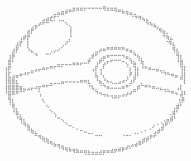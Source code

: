 ⠀⠀⠀⠀⠀⠀⠀⠀⠀⠀⠀⠀⠀⠀⠀⠀⠀⠀⣀⣀⣀⣀⣀⣀⣀⣀⣤⣀⣀⣀⠀⠀⠀⠀⠀⠀⠀⠀⠀⠀⠀⠀⠀⠀⠀⠀⠀⠀
⠀⠀⠀⠀⠀⠀⠀⠀⠀⠀⠀⠀⠀⣀⣤⣶⠾⠛⠋⠉⠉⠁⠀⠀⠀⠀⠈⠉⠉⠙⠛⠷⢶⣤⣀⠀⠀⠀⠀⠀⠀⠀⠀⠀⠀⠀⠀⠀
⠀⠀⠀⠀⠀⠀⠀⠀⠀⠀⣠⣴⣞⡋⢁⣀⠀⠀⠀⠀⠀⠀⠀⠀⠀⠀⠀⠀⠀⠀⠀⠀⠀   ⠈⠙⠻⢦⣄⠀⠀⠀⠀⠀⠀⠀⠀⠀⠀
⠀⠀⠀⠀⠀⠀⠀⢀⣤⠞⠋⠉⠀⠀⠀⠀⠑⢄⠀⠀⠀⠀⠀⠀⠀⠀⠀⠀⠀⠀⠀⠀⠀⠀⠀⠀    ⠀⠙⠳⣦⡀⠀⠀⠀⠀⠀⠀⠀
⠀⠀⠀⠀⠀⠀⣴⡟⠁⠀⠀⠀⠀⠀⠀⠀⠀⢸⠀⠀⠀⠀⠀⠀⠀⠀⠀⠀⠀⠀⠀⠀⠀⠀⠀⠀⠀⠀  ⠀  ⠈⠻⣦⡀⠀⠀⠀⠀⠀
⠀⠀⠀⠀⢠⡾⡟⠀⠀⠀⠀⠀⠀⠀⠀⠀⠀⡘⠀⠀⠀⠀⠀⠀⠀⠀⠀⠀⠀⠀⠀⠀⠀⠀⠀⠀⠀⠀  ⠀⠀   ⠀⠙⢷⣄⠀⠀⠀⠀
⠀⠀⠀⣰⡟⠀⡇⠀⠀⠀⠀⠀⠀⠀⠀⢀⠜⠁⠀⠀⠀⠀⠀⠀⠀⠀⠀⠀⠀⠀⠀⠀⠀⠀⠀⠀⠀⠀⠀⠀⠀⠀     ⠈⠻⣆⠀⠀⠀
⠀⠀⣰⡟⠀⠀⠱⣄⠀⠀⠀⠀⢀⡠⠔⠁⠀⠀⠀⠀⠀⠀⠀⠀⣀⡴⠶⠛⠛⠛⠛⠛⠶⣤⡀⠀⠀⠀⠀⠀⠀⠀⠀   ⠀⢻⣆⠀⠀
⠀⢰⡿⠀⠀⠀⠀⠀⠙⠀⠀⠉⠁⠀⠀⠀⠀⠀⠀⠀⠀⠀⢀⡾⠋⢀⣤⠶⠒⠒⠒⠲⣤⡀⠙⢦⡀⠀⠀⠀⠀⠀⠀   ⠀⠀⢻⡆⠀
⠀⣿⠃⠀⠀⠀⠀⠀⠀⠀⠀⠀⠀⠀⣀⣀⣀⣀⣤⣤⡤⠤⠟⠀⢠⠟⣡⠖⠋⠉⠉⠒⢄⠹⣦⠈⢷⠀⠀⠀⠀⠀⠀⠀⠀   ⠘⣿⠀
⢰⡟⠀⠀⠀⠀⠀⣀⣠⡤⠶⠖⠛⠋⠉⠁⠀⠀⠀⠀⠀⠀⠀⢠⡏⢠⠃⠀⠀⠀⠀⠀⠈⡆⢹⡆⠘⠓⠶⠤⣤⣀⡀⠀⠀⠀   ⢹⡇
⢸⣏⣠⣤⠶⠚⠋⠉⠀⠀⠀⠀⠀⠀⠀⠀⠀⠀⠀⠀⠀⠀⠀⠀⣧⠘⡄⠀⠀⠀⠀⠀⢀⠟⣸⠇⠀⠀⠀⠀⠀⠈⠙⠓⠶⣤     ⣸⡇
⢸⣿⣿⣆⠀⠀⠀⠀⠀⠀⠀⠀⣀⣀⣀⣤⠤⠤⠤⠤⠶⠶⣆⠀⠘⣦⡘⠦⢄⣀⣠⠴⠊⣰⠏⠀⡀⠀⠀⠀⠀⠀⠀⠀⠀⠀    ⠉⡇
⢸⣿⣿⣿⣶⣄⣠⡤⠴⡖⠛⠋⠉⠀⠀⠀⠀⠀⠀⠀⠀⠀⠘⢧⡀⠈⠙⠶⠤⠤⠤⠶⠛⠁⣀⡾⠉⠛⠓⠶⠤⣄⣀⡀⠀    ⢠⡇
⠘⣿⠿⠛⠉⠁⠀⠀⠀⢡⠀⠀⠀⠀⠀⠀⠀⠀⠀⠀⠀⠀⠀⠀⠙⠲⢤⣄⣀⣀⣀⣠⡴⠞⠉⠀⠀⠀⠀⠀⠀⠀⠈⠉⠛⠲     ⣼⠇
⠀⢻⡆⠀⠀⠀⠀⠀⠀⠀⢆⠀⠀⠀⠀⠀⠀⠀⠀⠀⠀⠀⠀⠀⠀⠀⠀⠀⠈⠉⠁⠀⠀⠀⠀⠀⠀⠀⠀⠀⠀⠀⠀⠀    ⠀    ⢰⡿⠀
⠀⠈⢿⡀⠀⠀⠀⠀⠀⠀⠀⠢⠀⠀⠀⠀⠀⠀⠀⠀⠀⠀⠀⠀⠀⠀⠀⠀⠀⠀⠀⠀⠀⠀⠀⠀⠀⠀⠀⠀⠀⠀⠀⠀       ⢀⣾⠃⠀
⠀⠀⠘⣷⡀⠀⠀⠀⠀⠀⠀⠀⠑⢄⠀⠀⠀⠀⠀⠀⠀⠀⠀⠀⠀⠀⠀⠀⠀⠀⠀⠀⠀⠀⠀⠀⠀⠀⠀⠀⠀⠀⠀      ⢀⣾⠃⠀⠀
⠀⠀⠀⠘⢷⡄⠀⠀⠀⠀⠀⠀⠀⠈⠒⢄⠀⠀⠀⠀⠀⠀⠀⠀⠀⠀⠀⠀⠀⠀⠀⠀⠀⠀⠀⠀⠀⠀⠀⠀    ⠀ ⢀⣤⣾⠃⠀⠀⠀
⠀⠀⠀⠀⠈⠻⣦⠀⠀⠀⠀⠀⠀⠀⠀⠀⠑⠤⡀⠀⠀⠀⠀⠀⠀⠀⠀⠀⠀⠀⠀⠀⠀⠀⠀⠀⠀⠀⠀⡠⠐    ⣱⠟⠁⠀⠀⠀⠀
⠀⠀⠀⠀⠀⠀⠙⢷⣄⠀⠀⠀⠀⠀⠀⠀⠀⠀⠀⠁⠒⠤⣀⡀⠀⠀⠀⠀⠀⠀⠀⠀⠀⠀⢀⡀⠄⠂   ⠁⣠⡾⠋⠀⠀⠀⠀⠀⠀
⠀⠀⠀⠀⠀⠀⠀⠀⠉⠻⣦⣄⠀⠀⠀⠀⠀⠀⠀⠀⠀⠀⠀⠀⠉⠉⠀⠀⠀⠀⠀⠈⠉⠁⠀    ⠀⣠⣴⠟⠋⠀⠀⠀⠀⠀⠀⠀⠀
⠀⠀⠀⠀⠀⠀⠀⠀⠀⠀⠈⠙⠻⣦⣤⣀⠀⠀⠀⠀⠀⠀⠀⠀⠀⠀⠀⠀⠀⠀⠀    ⠀⣀⣠⣴⠿⠋⠁⠀⠀⠀⠀⠀⠀⠀⠀⠀⠀
⠀⠀⠀⠀⠀⠀⠀⠀⠀⠀⠀⠀⠀⠀⠈⠙⠻⠷⢶⣦⣤⣤⣄⣀⣀⣠⣤⣤⣴⡶⠾⠟⠋⠁⠀⠀⠀⠀⠀⠀⠀⠀⠀⠀⠀⠀⠀⠀
⠀⠀⠀⠀⠀⠀⠀⠀⠀⠀⠀⠀⠀⠀⠀⠀⠀⠀⠀⠀⠀⠈⠉⠉⠉⠉⠁⠀⠀⠀⠀⠀⠀⠀⠀⠀⠀⠀⠀⠀⠀⠀⠀⠀⠀⠀⠀⠀

